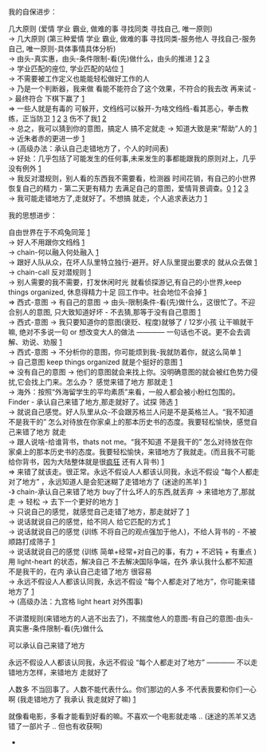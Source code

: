 
我的自保进步：

几大原则 (爱情 学业 霸业, 做难的事 寻找同类 寻找自己, 唯一原则) <br>
-> 几大原则 (第三种爱情 学业 霸业, 做难的事 寻找同类-服务他人 寻找自己-服务自己, 唯一原则-具体事情具体分析) <br>
-> 由头-真实惠，由头-条件限制-看(先)做什么，由头的推进 [1](https://github.com/7900ms/000nottheater_deserted_systemlibrary/tree/master/small) [2](https://ruby-china.org/notes/4055) [3](https://github.com/7900ms/000nottheater_deserted_systemlibrary/blob/master/supplementary/chain-night-call.md)<br>
-> 学业匹配的座位, 学业匹配的站位 [1](https://github.com/7900ms/000nottheater_deserted_systemlibrary/blob/master/supplementary/term-工作-职业评估.md)<br>
-> 不需要被工作定义也能能轻松做好工作的人<br>
-> 乃是一个判断器，我来做 看能不能符合了这个效果，不符合的我去改 再来试 -> 最终符合 下棋下赢了 [1](https://www.v2ex.com/notes/28139#是一个判断器，我来做看能不能符合了这个效果，不符合的我去改再来试) <br>
=> 一些人就是有毒的 可躲开，文绉绉可以躲开-为啥文绉绉-看其恶心，拳击教练，正当防卫 [1](https://github.com/7900ms/000nottheater_deserted_systemlibrary/blob/master/supplementary/chain-对文诌诌的词.md) [2](https://github.com/7900ms/000nottheater_deserted_systemlibrary/blob/master/supplementary/slang-FUD.md#有毒的人) [3](https://github.com/7900ms/000nottheater_deserted_systemlibrary/blob/master/supplementary/chain-call.md#”帮助“) 伤不了我[1](https://github.com/7900ms/000nottheater_deserted_systemlibrary/blob/master/supplementary/slang-FUD.md) [2](https://github.com/7900ms/000nottheater_deserted_systemlibrary/blob/master/supplementary/term-角色-拳击教练.md#小圈子讲义气)<br>
-> 总之，我可以猜到你的意图，搞定人 搞不定就走 -> 知道大致是来“帮助”人的 [1](https://github.com/7900ms/000nottheater_deserted_systemlibrary/blob/master/supplementary/term-防心.md)<br>
-> 近朱者赤的更进一步 [1](https://github.com/7900ms/000nottheater_deserted_systemlibrary/blob/master/supplementary/term-防心.md#近朱者赤)<br>
-> (高级办法：承认自己走错地方了，个人的时间表) <br>
-> 好处：几乎包括了可能发生的任何事,未来发生的事都能跟我的原则对上，几乎没有例外 [1](https://github.com/7900ms/000nottheater_deserted_systemlibrary/blob/master/travelwriting/small/4.md)<br>
-> 我反对潜规则，别人看的东西我不需要看，检测器 时间花销，有自己的小世界 恢复自己的精力 - 第二天更有精力 去满足自己的意图，爱情背景调查。[0](https://github.com/7900ms/000nottheater_deserted_systemlibrary/blob/master/supplementary/chain-call.md#反对潜规则是我的正直和其他人不同之处) [1](https://github.com/7900ms/000nottheater_deserted_systemlibrary/blob/master/supplementary/term-躲避后-侦探游记.md#别人看的我不需要) [2](https://github.com/7900ms/000nottheater_deserted_systemlibrary/blob/master/supplementary/chain-call.md#检测时间花销) [3](https://github.com/7900ms/000nottheater_deserted_systemlibrary/blob/master/supplementary/term-防心.md#满足自己的意图)<br>
-> 我可能走错地方了,走就好了。不想搞 就走，个人追求表达力 [1](https://ruby-china.org/notes/4055) <br>

我的思想进步：

自由世界在于不鸡兔同笼 [1](https://github.com/7900ms/000nottheater_deserted_systemlibrary/blob/master/supplementary/term-心理-自由世界.md) <br>
-> 好人不用跟你文绉绉 [1](https://github.com/7900ms/000nottheater_deserted_systemlibrary/blob/master/supplementary/chain-对文诌诌的词.md#为什么人家要用一个文绉绉的词) <br>
-> chain-何以融入何处融入 [1](https://github.com/7900ms/000nottheater_deserted_systemlibrary/blob/master/supplementary/chain-何以融入何处融入.md)<br>
-> 跟好人队从众，在坏人队里特立独行-避开。好人队里提出要求的 就从众去做 [1](https://www.v2ex.com/notes/28139#杜兰特)<br>
-> chain-call 反对潜规则 [1](https://github.com/7900ms/000nottheater_deserted_systemlibrary/blob/master/supplementary/chain-call.md)<br>
-> 别人需要的我不需要，打发休闲时光 就看侦探游记,有自己的小世界,keep things organized, 休息得精力十足 回工作中。社会地位不会掉 [1](https://github.com/7900ms/000nottheater_deserted_systemlibrary/blob/master/supplementary/term-躲避后-侦探游记.md) <br>
=> 西式-意图 -> 有自己的意图 -> 由头-限制条件-看(先)做什么，这很忙了。不迎合别人的意图, 只大致知道好坏 - 不去猜,那等于没有自己意图 [1](https://github.com/7900ms/000nottheater_deserted_systemlibrary/blob/master/supplementary/chain-意图.md) <br>
-> 西式-意图 -> 我只要知道你的意图(褒贬、程度)就够了 / 12岁小孩 让干嘛就干嘛, 绝对不多说一句 or 想改变大人的做法 ———— 一句话也不说。更不会去调解、劝说、劝服 [1](https://github.com/7900ms/000nottheater_deserted_systemlibrary/blob/master/supplementary/chain-意图.md)<br>
-> 西式-意图 -> 不分析你的意图，你可能烦到我-我就防着你，就这么简单 [1](https://github.com/7900ms/000nottheater_deserted_systemlibrary/blob/master/supplementary/chain-意图.md#打发休闲时光#不分析你的意图，你可能烦到我-我就防着你，就这么简单)<br>
-> 自己意图 keep things organized 就是个挺好的意图 [1](https://github.com/7900ms/000nottheater_deserted_systemlibrary/blob/master/supplementary/chain-意图.md)<br>
=> 没有自己的意图 -> 他们的意图就会来找上你。没明确意图的就会被红色势力侵扰,它会找上门来。怎么办？ 感觉来错了地方 那就走 [1](https://github.com/7900ms/000nottheater_deserted_systemlibrary/blob/master/supplementary/term-Finder.md)<br>
-> 海外：按照“外海留学生的平均素质”来看，一般人都会被小粉红包围的。 Finder - 承认自己来错了地方,那走就好了。试探 筛选 [1](https://github.com/7900ms/000nottheater_deserted_systemlibrary/blob/master/supplementary/term-Finder.md#筛选)  <br>
-> 就说自己感觉。好人队里从众-不会跟苏格兰人问是不是英格兰人。“我不知道 不是我干的” 怎么对待放在你家桌上的那本历史书的态度。我要轻松愉快，感觉自己来错了地方 就走<br>
-> 跟人说啥-给谁背书，thats not me。“我不知道 不是我干的” 怎么对待放在你家桌上的那本历史书的态度。我要轻松愉快，来错地方了我就走。(而且我不可能给你背书，因为大陆整体就是很[疯](https://github.com/7900ms/notinternet_deserted/blob/master/small/BBC-vid-中文网.md)[狂](https://github.com/7900ms/000nottheater_deserted_systemlibrary/blob/master/supplementary/term-Finder-给予匹配的方式.md#你们土共就没拿你们的命当回事) 还有人背书) [1](https://github.com/7900ms/000nottheater_deserted_systemlibrary/blob/master/supplementary/term-Finder.md)<br>
=> 来错了就该走。很正常。永远不假设人人都该认同我，永远不假设 “每个人都走对了地方” ，永远知道人是会犯迷糊了走错地方了 (迷途的羔羊) [1](https://github.com/7900ms/000nottheater_deserted_systemlibrary/blob/master/supplementary/term-Finder-你可能来错地方了.md)<br>
-》 chain-承认自己来错了地方 buy了什么坏人的东西,就丢弃 -> 来错地方了,那就走 -> 轻松 -> 去下一个更好的地方 [1](https://github.com/7900ms/000nottheater_deserted_systemlibrary/blob/master/supplementary/chain-承认自己来错了地方.md)<br>
-> 只说自己的感觉，就感觉自己走错了地方，那走就好了 [1](https://github.com/7900ms/000nottheater_deserted_systemlibrary/blob/master/supplementary/chain-承认自己来错了地方.md#看它本身是错，不会因为‘给了我好处’我就觉得它对)<br>
-> 说话就说自己的感觉，给不同人 给它匹配的方式 [1](https://github.com/7900ms/000nottheater_deserted_systemlibrary/blob/master/supplementary/term-Finder-给予匹配的方式.md#我把人家当回事，人家把我当回事了吗)<br>
-> 说话就说自己的感觉 (训练 不将自己的观点强加于他人)，不给人背书的 - 不被顺路打成筛子 [1](https://github.com/7900ms/000nottheater_deserted_systemsoftware/tree/master/local-lightshelf)<br>
-> 说话就说自己的感觉 (训练 简单+经常+对自己的事，有力 + 不迟钝 + 有重点 )用 light-heart 的状态，解决自己 不去解决国际争端，在外 承认我什么都不知道不是我干的，在内 承认自己走错了地方 很容易 <br>
-> 永远不假设人人都该认同我，永远不假设 “每个人都走对了地方”，你可能来错地方了 [1](https://github.com/7900ms/notinternet_deserted/blob/master/small/BBC-vid-中文网.md#我可能走对地方了)<br>
-> (高级办法：九宫格 light heart 对外围事)

不讲潜规则(来错地方的人逃不出去了)，不揣度他人的意图-有自己的意图-由头-真实惠-条件限制-看(先)做什么

可以承认自己来错了地方

永远不假设人人都该认同我，永远不假设 “每个人都走对了地方” ———— 不以走错地方怎样，来错地方 走就好了

人数多 不当回事了。人数不能代表什么。你们那边的人多 不代表我要和你们一心啊 (我走错地方了 我承认 我走就好了嘛) [1](https://github.com/7900ms/000nottheater_deserted_systemlibrary/blob/master/supplementary/term-Finder-你可能来错地方了.md#感觉来错了地方就走，而不是感觉人多就觉得自己是来对了地方)

就像看电影，多看才能看到好看的嘛。不喜欢一个电影就走咯 .. (迷途的羔羊又选错了一部片子 .. 但也有收获啊)







-
